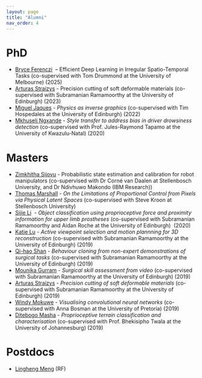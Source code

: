 ```yaml
---
layout: page
title: "Alumni"
nav_order: 4
---
```


<h1>PhD</h1>
<ul>
<li><a href="https://au.linkedin.com/in/bryce-ferenczi-6308ba136">Bryce Ferenczi</a>  – Efficient Deep Learning in Irregular Spatio-Temporal Tasks (co-supervised with Tom Drummond at the University of Melbourne) (2025)</li>
<li><a href="https://www.linkedin.com/in/arturas-straizys/">Arturas Straizys</a> - Precision cutting of soft deformable materials (co-supervised with Subramanian Ramamoorthy at the University of Edinburgh) (2023)</li>
<li><a href="https://uk.linkedin.com/in/miguel-jaques-8026ba205">Miguel Jaques</a> - <em>Physics as inverse graphics</em> (co-supervised with Tim Hospedales at the University of Edinburgh) (2022)</li>
<li><a href="https://za.linkedin.com/in/mkhuseli-ngxande-15973480">Mkhuseli Ngxande</a> - <em>Style transfer to address bias in driver drowsiness detection</em> (co-supervised with Prof. Jules-Raymond Tapamo at the University of Kwazulu-Natal) (2020)</li>
</ul>
<h1>Masters</h1>
<ul>
<li><a href="https://www.linkedin.com/in/zimkhithasijovu">Zimkhitha Sijovu</a> - Probabilistic state estimation and calibration for robot manipulators (co-supervised with Dr Corné van Daalen at Stellenbosch University, and Dr Ndivhuwo Makondo (IBM Research))</li>
<li><a href="https://za.linkedin.com/in/thomasmichaelmarshall">Thomas Marshall</a> - <em>On the Limitations of Proportional Control from Pixels via Physical Latent Spaces </em>(co-supervised with Steve Kroon at Stellenbosch University)</li>
<li><a href="https://uk.linkedin.com/in/sijie-li-a38782232">Sijie Li</a><em>  - Object classification using proprioceptive force and proximity information for upper limb prostheses</em> (co-supervised with Subramanian Ramamoorthy and Aidan Roche at the University of Edinburgh)  (2020)</li>
<li><a href="https://www.linkedin.com/in/katie-lu-94958689">Katie Lu</a> - <em>Active viewpoint selection and motion plannning for 3D reconstruction</em> (co-supervised with Subramanian Ramamoorthy at the University of Edinburgh) (2019)</li>
<li><a href="https://www.is.ovgu.de/Team/Qihao+Shan.html">Qi-hao Shan</a> - <em>Behaviour cloning from non-expert demonstrations of surgical tasks </em>(co-supervised with Subramanian Ramamoorthy at the University of Edinburgh) (2019)</li>
<li><a href="https://uk.linkedin.com/in/mounika-gurram">Mounika Gurram</a> -<em> Surgical skill assessment from video</em> (co-supervised with Subramanian Ramamoorthy at the University of Edinburgh) (2019)</li>
<li><a href="https://www.edinburgh-robotics.org/students/art%C5%ABras-strai%C5%BEys">Arturas Straizys</a> - <em>Precision cutting of soft deformable materials</em> (co-supervised with Subramanian Ramamoorthy at the University of Edinburgh) (2019)</li>
<li><a href="https://za.linkedin.com/in/windy-mokuwe">Windy Mokuwe</a> - <em>Visualising convolutional neural networks</em> (co-supervised with Anna Bosman at the University of Pretoria) (2019)</li>
<li><a href="https://za.linkedin.com/in/ditebogo-masha">Ditebogo Masha</a> - <em>Proprioceptive terrain classification and characterisation</em> (co-supervised with Prof. Bhekisipho Twala at the University of Johannesburg) (2019)</li>
</ul>

<!-- wp:heading {"level":1} -->
<h1>Postdocs</h1>
<!-- /wp:heading -->

<!-- wp:list -->
<ul><li><a href="https://www.linkedin.com/in/lingheng/">Lingheng Meng</a> (RF)</li></ul>
<!-- /wp:list -->

<!-- wp:paragraph -->
<p></p>
<!-- /wp:paragraph -->